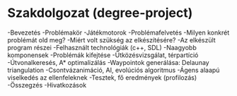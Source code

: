 # Szakdolgozat (degree-project)

-Bevezetés
-Problémakör
    -Játékmotorok
    -Problémafelvetés
    -Milyen konkrét problémát old meg?
    -Miért volt szükség az elkészítésére?
-Az elkészült program részei
    -Felhasznált technológiák (c++, SDL)
    -Naagyobb komponensek
-Problémák kifejtése
    -Ütközésvizsgálat, térpartíció
    -Útvonalkeresés, A* optimalizálás
    -Waypointok generálása: Delaunay triangulation
    -Csontvázanimáció, AI, evolúciós algoritmus
    -Ágens alaapú viselkedés az ellenfeleknek
-Tesztek, fő eredmények (profilozás)
-Összegzés
-Hivatkozások
